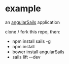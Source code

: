 # example

an [angularSails](http://sailsjs.org) application

clone / fork this repo, then:
- npm install sails -g
- npm install
- bower install angularSails
- sails lift --dev
